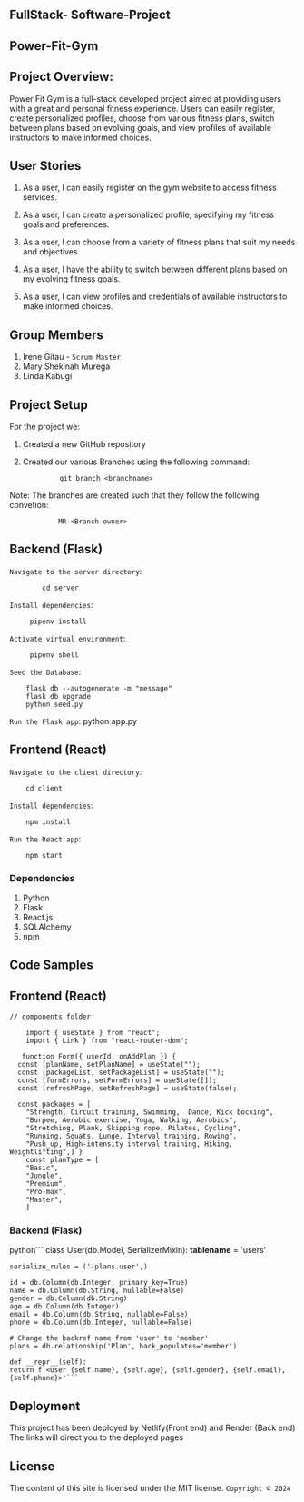 ## FullStack- Software-Project
## Power-Fit-Gym

## Project Overview:
Power Fit Gym is a full-stack developed project aimed at providing users with a great and personal fitness experience. Users can easily register, create personalized profiles, choose from various fitness plans, switch between plans based on evolving goals, and view profiles of available instructors to make informed choices.

## User Stories

1. As a user, I can easily register on the gym website to access fitness services.

2. As a user, I can create a personalized profile, specifying my fitness goals and preferences.

3. As a user, I can choose from a variety of fitness plans that suit my needs and objectives.

4. As a user, I have the ability to switch between different plans based on my evolving fitness goals.

5. As a user, I can view profiles and credentials of available instructors to make informed choices.

## Group Members

1. Irene Gitau - `Scrum Master`
2. Mary Shekinah Murega 
3. Linda Kabugi

## Project Setup

For the project we:
1. Created a new GitHub repository
2. Created our various Branches using the following command:

                git branch <branchname>

Note: The branches are created such that they follow the following convetion:

                MR-<Branch-owner>

## Backend (Flask)

`Navigate to the server directory`:

            cd server

`Install dependencies`:

         pipenv install 

`Activate virtual environment`:

         pipenv shell

`Seed the Database`:

        flask db --autogenerate -m "message"
        flask db upgrade
        python seed.py

`Run the Flask app`:
         python app.py


## Frontend (React)

`Navigate to the client directory`:

        cd client

`Install dependencies`:

        npm install

`Run the React app`:

        npm start

### Dependencies
1. Python
2. Flask
3. React.js
4. SQLAlchemy
5. npm

## Code Samples

## Frontend (React)

`// components folder`


``` 
    import { useState } from "react";
    import { Link } from "react-router-dom";

   function Form({ userId, onAddPlan }) {
  const [planName, setPlanName] = useState("");
  const [packageList, setPackageList] = useState("");
  const [formErrors, setFormErrors] = useState([]);
  const [refreshPage, setRefreshPage] = useState(false);

  const packages = [
    "Strength, Circuit training, Swimming,  Dance, Kick bocking",
    "Burpee, Aerobic exercise, Yoga, Walking, Aerobics",
    "Stretching, Plank, Skipping rope, Pilates, Cycling",
    "Running, Squats, Lunge, Interval training, Rowing",
    "Push_up, High-intensity interval training, Hiking, Weightlifting",] }
    const planType = [
    "Basic",
    "Jungle",
    "Premium",
    "Pro-max",
    "Master",
    ]
```

 ### Backend (Flask)
python```
    class User(db.Model, SerializerMixin):
    __tablename__ = 'users'
    
    serialize_rules = ('-plans.user',)
    
    id = db.Column(db.Integer, primary_key=True)
    name = db.Column(db.String, nullable=False)
    gender = db.Column(db.String)
    age = db.Column(db.Integer)
    email = db.Column(db.String, nullable=False)
    phone = db.Column(db.Integer, nullable=False)
    
    # Change the backref name from 'user' to 'member'
    plans = db.relationship('Plan', back_populates='member')
    
    def __repr__(self):
    return f'<User {self.name}, {self.age}, {self.gender}, {self.email}, {self.phone}>'```



## Deployment
This project has been deployed by Netlify(Front end) and Render (Back end)
The links will direct you to the deployed pages



## License
The content of this site is licensed under the MIT license.
`Copyright © 2024`

